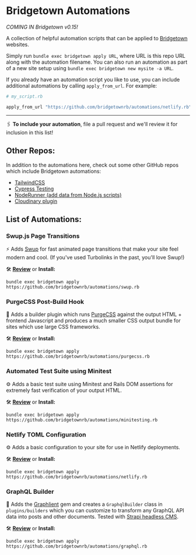 # Bridgetown Automations

_COMING IN Bridgetown v0.15!_

A collection of helpful automation scripts that can be applied to [Bridgetown](https://www.bridgetownrb.com) websites.

Simply run `bundle exec bridgetown apply URL`, where URL is this repo URL along with the automation filename. You can also run an automation as part of a new site setup using `bundle exec bridgetown new mysite -a URL`.

If you already have an automation script you like to use, you can include additional automations by calling `apply_from_url`. For example:

```ruby
# my_script.rb

apply_from_url "https://github.com/bridgetownrb/automations/netlify.rb"
```

----

🖇 **To include your automation**, file a pull request and we'll review it for inclusion in this list!

## Other Repos:

In addition to the automations here, check out some other GitHub repos which include Bridgetown automations:

* [TailwindCSS](https://github.com/ParamagicDev/bridgetown-plugin-tailwindcss)
* [Cypress Testing](https://github.com/ParamagicDev/bridgetown-automation-cypress)
* [NodeRunner (add data from Node.js scripts)](https://github.com/bridgetownrb/node-runner)
* [Cloudinary plugin](https://github.com/bridgetownrb/bridgetown-cloudinary)

## List of Automations:

### Swup.js Page Transitions

⚡️ Adds [Swup](https://swup.js.org) for fast animated page transitions that make your site feel modern and cool. (If you've used Turbolinks in the past, you'll love Swup!)

🛠 **[Review](swup.rb)** or **Install:**

```
bundle exec bridgetown apply https://github.com/bridgetownrb/automations/swup.rb
```

### PurgeCSS Post-Build Hook

🧼 Adds a builder plugin which runs [PurgeCSS](https://purgecss.com) against the output HTML + frontend Javascript and produces a much smaller CSS output bundle for sites which use large CSS frameworks.

🛠 **[Review](purgecss.rb)** or **Install:**

```
bundle exec bridgetown apply https://github.com/bridgetownrb/automations/purgecss.rb
```

### Automated Test Suite using Minitest

⚙️ Adds a basic test suite using Minitest and Rails DOM assertions for extremely fast verification of your output HTML.

🛠 **[Review](minitesting.rb)** or **Install:**

```
bundle exec bridgetown apply https://github.com/bridgetownrb/automations/minitesting.rb
```

### Netlify TOML Configuration

⚙️ Adds a basic configuration to your site for use in Netlify deployments.

🛠 **[Review](netlify.rb)** or **Install:**

```
bundle exec bridgetown apply https://github.com/bridgetownrb/automations/netlify.rb
```

### GraphQL Builder

🔎 Adds the [Graphlient](http://github.com/ashkan18/graphlient) gem and creates a `GraphqlBuilder` class in `plugins/builders` which you can customize to transform any GraphQL API data into posts and other documents. Tested with [Strapi headless CMS](https://strapi.io).

🛠 **[Review](graphql.rb)** or **Install:**

```
bundle exec bridgetown apply https://github.com/bridgetownrb/automations/graphql.rb
```

